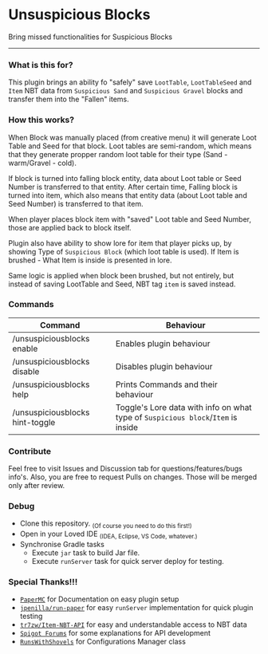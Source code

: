 # Unsuspicious Blocks

Bring missed functionalities for Suspicious Blocks

---

### What is this for?

This plugin brings an ability fo "safely" save `LootTable`, `LootTableSeed` and `Item` NBT data from `Suspicious Sand` and `Suspicious Gravel` blocks and transfer them into the "Fallen" items. 

### How this works?

When Block was manually placed (from creative menu) it will generate Loot Table and Seed for that block. Loot tables are semi-random, which means that they generate propper random loot table for their type (Sand - warm/Gravel - cold).

If block is turned into falling block entity, data about Loot table or Seed Number is transferred to that entity.
After certain time, Falling block is turned into item, which also means that entity data (about Loot table and Seed Number) is transferred to that item.

When player places block item with "saved" Loot table and Seed Number, those are applied back to block itself.

Plugin also have ability to show lore for item that player picks up, by showing Type of `Suspicious Block` (which loot table is used). If Item is brushed - What Item is inside is presented in lore.

Same logic is applied when block been brushed, but not entirely, but instead of saving LootTable and Seed, NBT tag `item` is saved instead.

### Commands

| Command                         | Behaviour                                                                        |
|---------------------------------|----------------------------------------------------------------------------------|
| /unsuspiciousblocks enable      | Enables plugin behaviour                                                         |
| /unsuspiciousblocks disable     | Disables plugin behaviour                                                        |
| /unsuspiciousblocks help        | Prints Commands and their behaviour                                              |
| /unsuspiciousblocks hint-toggle | Toggle's Lore data with info on what type of `Suspicious block`/`Item` is inside |

### Contribute

Feel free to visit Issues and Discussion tab for questions/features/bugs info's. Also, you are free to request Pulls on changes. Those will be merged only after review.

### Debug

 - Clone this repository. <sub>(Of course you need to do this first!)</sub>
 - Open in your Loved IDE <sub>(IDEA, Eclipse, VS Code, whatever.)</sub>
 - Synchronise Gradle tasks
   - Execute `jar` task to build Jar file.
   - Execute `runServer` task for quick server deploy for testing.

### Special Thanks!!!

 - [`PaperMC`](https://papermc.io/) for Documentation on easy plugin setup
 - [`jpenilla/run-paper`](https://github.com/jpenilla/run-task) for easy `runServer` implementation for quick plugin testing
 - [`tr7zw/Item-NBT-API`](https://github.com/tr7zw/Item-NBT-API) for easy and understandable access to NBT data
 - [`Spigot Forums`](https://www.spigotmc.org/forums/) for some explanations for API development
 - [`RunsWithShovels`](https://bukkit.org/members/runswithshovels.91032045/) for Configurations Manager class